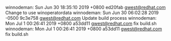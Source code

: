 winnodeman: Sun Jun 30 18:35:10 2019 +0800 ed20fab gwest@redhat.com Change to use winoperatordata
winnodeman: Sun Jun 30 06:02:28 2019 -0500 9c3e758 gwest@redhat.com Update build process
winnodeman: Mon Jul 1 00:26:41 2019 +0800 a53dd11 gwest@redhat.com fix build.sh
winnodeman: Mon Jul 1 00:26:41 2019 +0800 a53dd11 gwest@redhat.com fix build.sh
